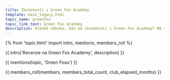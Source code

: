 ```yaml
---
title: Zkušenosti s Green Fox Academy
template: main_legacy.html
topic_name: greenfox
topic_link_text: Green Fox Academy
description: Hledáš někoho, kdo má zkušenosti s Green Fox Academy? Má smysl hlásit se na jejich kurzy? Vyplatí se ti učit se programování na kurzu typu bootcamp? Když neprojdeš jejich přijímacím řízením s kognitivním testem a psycholožkou, znamená to, že se nehodíš do IT? Jak funguje záruka pracovního umístění?
---
```

{% from 'topic.html' import intro, mentions, members_roll %}

{{ intro('Recenze na Green Fox Academy', description) }}

{{ mentions(topic, 'Green Foxu') }}

{{ members_roll(members, members_total_count, club_elapsed_months) }}
